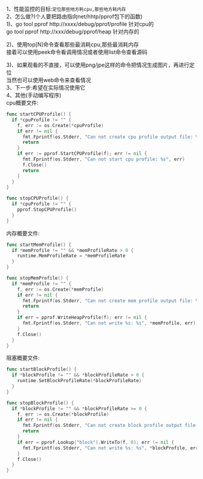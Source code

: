 1、性能监控的目标:`定位那些地方耗cpu,那些地方耗内存`<br>
2、怎么做?(个人要把路由指向net/hhtp/pprof包下的函数)<br>
  1)、go tool pprof http://xxxx/debug/pprof/profile 针对cpu的<br>
      go tool pprof http://xxx/debug/pprof/heap 针对内存的
      
  2)、使用top[N]命令查看那些最消耗cpu,那些最消耗内存<br>
          接着可以使用peek命令看调用情况或者使用list命令查看源码<br>
          
  3)、如果观看的不直接，可以使用png/jpe这样的命令把情况生成图片，再进行定位<br>
      当然也可以使用web命令来查看情况<br>
3、下一步:希望在实际情况使用它<br>
4、其他(手动编写程序)<br>
cpu概要文件:
```go
func startCPUProfile() {
  if *cpuProfile != "" {
    f, err := os.Create(*cpuProfile)
    if err != nil {
      fmt.Fprintf(os.Stderr, "Can not create cpu profile output file: %s",err)
      return
    }
    if err := pprof.StartCPUProfile(f); err != nil {
      fmt.Fprintf(os.Stderr, "Can not start cpu profile: %s", err)
      f.Close()
      return
    }
  }
}
```
```go
func stopCPUProfile() {
  if *cpuProfile != "" {
    pprof.StopCPUProfile()
  }
}
```
内存概要文件:
```go
func startMemProfile() {
  if *memProfile != "" && *memProfileRate > 0 {
    runtime.MemProfileRate = *memProfileRate
  }
}
```
```go
func stopMemProfile() {
  if *memProfile != "" {
    f, err := os.Create(*memProfile)
    if err != nil {
      fmt.Fprintf(os.Stderr, "Can not create mem profile output file: %s", err)
      return
    }
    if err = pprof.WriteHeapProfile(f); err != nil {
      fmt.Fprintf(os.Stderr, "Can not write %s: %s", *memProfile, err)
    }
    f.Close()
  }
}
```
阻塞概要文件:
```go
func startBlockProfile() {
  if *blockProfile != "" && *blockProfileRate > 0 {
    runtime.SetBlockProfileRate(*blockProfileRate)
  }
}
```
```go
func stopBlockProfile() {
  if *blockProfile != "" && *blockProfileRate >= 0 {
    f, err := os.Create(*blockProfile)
    if err != nil {
      fmt.Fprintf(os.Stderr, "Can not create block profile output file: %s", err)
      return
    }
    if err = pprof.Lookup("block").WriteTo(f, 0); err != nil {
      fmt.Fprintf(os.Stderr, "Can not write %s: %s", *blockProfile, err)
    }
    f.Close()
  }
}
```
